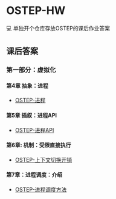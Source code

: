 # OSTEP-HW

:computer: 单独开个仓库存放OSTEP的课后作业答案

## 课后答案

### 第一部分：虚拟化

#### 第4章 抽象：进程

* [OSTEP-进程](https://halc.top/2022/03/12/ostep-homework-1.html)

#### 第5章 插叙：进程API

* [OSTEP-进程API](https://halc.top/2022/03/23/ostep-homework-2.html)

#### 第6章: 机制：受限直接执行

* [OSTEP-上下文切换开销](https://halc.top/2022/03/25/ostep-homework-3.html)

#### 第7章：进程调度：介绍

* [OSTEP-进程调度方法](https://halc.top/2022/03/28/ostep-homework-4.html)
